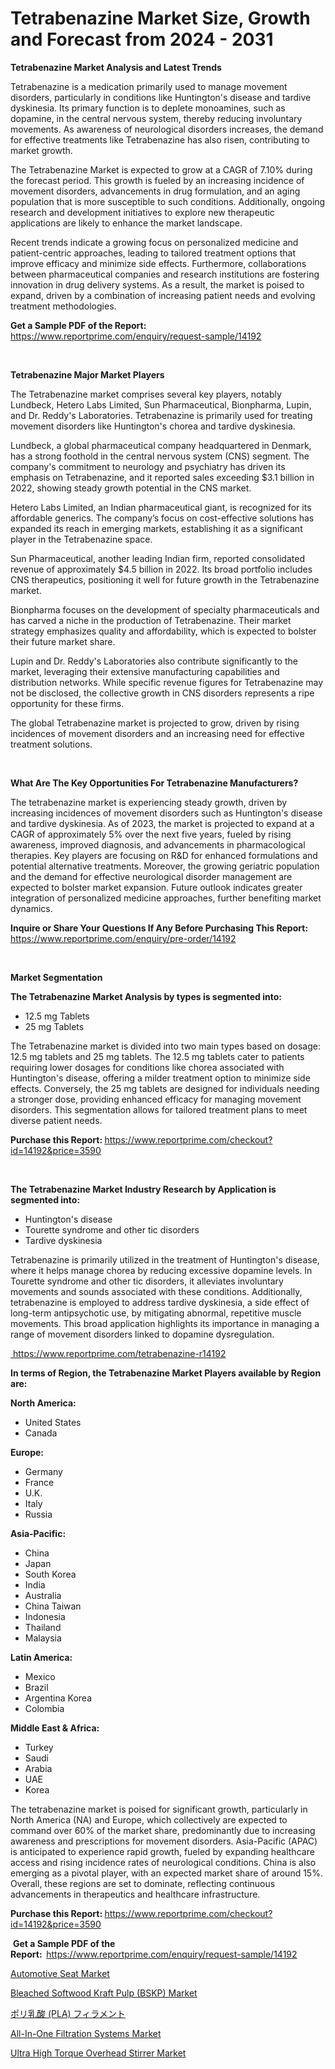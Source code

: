 <p><h1>Tetrabenazine Market Size, Growth and Forecast from 2024 - 2031</h1></p><p><strong>Tetrabenazine Market Analysis and Latest Trends</strong></p>
<p><p>Tetrabenazine is a medication primarily used to manage movement disorders, particularly in conditions like Huntington's disease and tardive dyskinesia. Its primary function is to deplete monoamines, such as dopamine, in the central nervous system, thereby reducing involuntary movements. As awareness of neurological disorders increases, the demand for effective treatments like Tetrabenazine has also risen, contributing to market growth.</p><p>The Tetrabenazine Market is expected to grow at a CAGR of 7.10% during the forecast period. This growth is fueled by an increasing incidence of movement disorders, advancements in drug formulation, and an aging population that is more susceptible to such conditions. Additionally, ongoing research and development initiatives to explore new therapeutic applications are likely to enhance the market landscape. </p><p>Recent trends indicate a growing focus on personalized medicine and patient-centric approaches, leading to tailored treatment options that improve efficacy and minimize side effects. Furthermore, collaborations between pharmaceutical companies and research institutions are fostering innovation in drug delivery systems. As a result, the market is poised to expand, driven by a combination of increasing patient needs and evolving treatment methodologies.</p></p>
<p><strong>Get a Sample PDF of the Report:&nbsp;</strong> <a href="https://www.reportprime.com/enquiry/request-sample/14192">https://www.reportprime.com/enquiry/request-sample/14192</a></p>
<p>&nbsp;</p>
<p><strong>Tetrabenazine Major Market Players</strong></p>
<p><p>The Tetrabenazine market comprises several key players, notably Lundbeck, Hetero Labs Limited, Sun Pharmaceutical, Bionpharma, Lupin, and Dr. Reddy's Laboratories. Tetrabenazine is primarily used for treating movement disorders like Huntington's chorea and tardive dyskinesia. </p><p>Lundbeck, a global pharmaceutical company headquartered in Denmark, has a strong foothold in the central nervous system (CNS) segment. The company's commitment to neurology and psychiatry has driven its emphasis on Tetrabenazine, and it reported sales exceeding $3.1 billion in 2022, showing steady growth potential in the CNS market. </p><p>Hetero Labs Limited, an Indian pharmaceutical giant, is recognized for its affordable generics. The company’s focus on cost-effective solutions has expanded its reach in emerging markets, establishing it as a significant player in the Tetrabenazine space. </p><p>Sun Pharmaceutical, another leading Indian firm, reported consolidated revenue of approximately $4.5 billion in 2022. Its broad portfolio includes CNS therapeutics, positioning it well for future growth in the Tetrabenazine market. </p><p>Bionpharma focuses on the development of specialty pharmaceuticals and has carved a niche in the production of Tetrabenazine. Their market strategy emphasizes quality and affordability, which is expected to bolster their future market share. </p><p>Lupin and Dr. Reddy's Laboratories also contribute significantly to the market, leveraging their extensive manufacturing capabilities and distribution networks. While specific revenue figures for Tetrabenazine may not be disclosed, the collective growth in CNS disorders represents a ripe opportunity for these firms. </p><p>The global Tetrabenazine market is projected to grow, driven by rising incidences of movement disorders and an increasing need for effective treatment solutions.</p></p>
<p>&nbsp;</p>
<p><strong>What Are The Key Opportunities For Tetrabenazine Manufacturers?</strong></p>
<p><p>The tetrabenazine market is experiencing steady growth, driven by increasing incidences of movement disorders such as Huntington's disease and tardive dyskinesia. As of 2023, the market is projected to expand at a CAGR of approximately 5% over the next five years, fueled by rising awareness, improved diagnosis, and advancements in pharmacological therapies. Key players are focusing on R&D for enhanced formulations and potential alternative treatments. Moreover, the growing geriatric population and the demand for effective neurological disorder management are expected to bolster market expansion. Future outlook indicates greater integration of personalized medicine approaches, further benefiting market dynamics.</p></p>
<p><strong>Inquire or Share Your Questions If Any Before Purchasing This Report:</strong> <a href="https://www.reportprime.com/enquiry/pre-order/14192">https://www.reportprime.com/enquiry/pre-order/14192</a></p>
<p>&nbsp;</p>
<p><strong>Market Segmentation</strong></p>
<p><strong>The Tetrabenazine Market Analysis by types is segmented into:</strong></p>
<p><ul><li>12.5 mg Tablets</li><li>25 mg Tablets</li></ul></p>
<p><p>The Tetrabenazine market is divided into two main types based on dosage: 12.5 mg tablets and 25 mg tablets. The 12.5 mg tablets cater to patients requiring lower dosages for conditions like chorea associated with Huntington's disease, offering a milder treatment option to minimize side effects. Conversely, the 25 mg tablets are designed for individuals needing a stronger dose, providing enhanced efficacy for managing movement disorders. This segmentation allows for tailored treatment plans to meet diverse patient needs.</p></p>
<p><strong>Purchase this Report:&nbsp;</strong><a href="https://www.reportprime.com/checkout?id=14192&price=3590">https://www.reportprime.com/checkout?id=14192&price=3590</a></p>
<p>&nbsp;</p>
<p><strong>The Tetrabenazine Market Industry Research by Application is segmented into:</strong></p>
<p><ul><li>Huntington's disease</li><li>Tourette syndrome and other tic disorders</li><li>Tardive dyskinesia</li></ul></p>
<p><p>Tetrabenazine is primarily utilized in the treatment of Huntington's disease, where it helps manage chorea by reducing excessive dopamine levels. In Tourette syndrome and other tic disorders, it alleviates involuntary movements and sounds associated with these conditions. Additionally, tetrabenazine is employed to address tardive dyskinesia, a side effect of long-term antipsychotic use, by mitigating abnormal, repetitive muscle movements. This broad application highlights its importance in managing a range of movement disorders linked to dopamine dysregulation.</p></p>
<p><a href="https://www.reportprime.com/tetrabenazine-r14192">&nbsp;https://www.reportprime.com/tetrabenazine-r14192</a></p>
<p><strong>In terms of Region, the Tetrabenazine Market Players available by Region are:</strong></p>
<p>
    <p> <strong> North America: </strong>
        <ul>
            <li>United States</li>
            <li>Canada</li>
        </ul>
        </p> 
    <p> <strong> Europe: </strong>
        <ul>
            <li>Germany</li>
            <li>France</li>
            <li>U.K.</li>
            <li>Italy</li>
            <li>Russia</li>
        </ul>
        </p> 
    <p> <strong> Asia-Pacific: </strong>
        <ul>
            <li>China</li>
            <li>Japan</li>
            <li>South Korea</li>
            <li>India</li>
            <li>Australia</li>
            <li>China Taiwan</li>
            <li>Indonesia</li>
            <li>Thailand</li>
            <li>Malaysia</li>
        </ul>
        </p> 
    <p> <strong> Latin America: </strong>
        <ul>
            <li>Mexico</li>
            <li>Brazil</li>
            <li>Argentina Korea</li>
            <li>Colombia</li>
        </ul>
        </p> 
    <p> <strong> Middle East & Africa: </strong>
        <ul>
            <li>Turkey</li>
            <li>Saudi</li>
            <li>Arabia</li>
            <li>UAE</li>
            <li>Korea</li>
        </ul>
    </p>
    </p>
<p><p>The tetrabenazine market is poised for significant growth, particularly in North America (NA) and Europe, which collectively are expected to command over 60% of the market share, predominantly due to increasing awareness and prescriptions for movement disorders. Asia-Pacific (APAC) is anticipated to experience rapid growth, fueled by expanding healthcare access and rising incidence rates of neurological conditions. China is also emerging as a pivotal player, with an expected market share of around 15%. Overall, these regions are set to dominate, reflecting continuous advancements in therapeutics and healthcare infrastructure.</p></p>
<p><strong>Purchase this Report: </strong><a href="https://www.reportprime.com/checkout?id=14192&price=3590">https://www.reportprime.com/checkout?id=14192&price=3590</a></p>
<p>&nbsp;<strong>Get a Sample PDF of the Report:&nbsp;&nbsp;</strong><a href="https://www.reportprime.com/enquiry/request-sample/14192">https://www.reportprime.com/enquiry/request-sample/14192</a></p>
<p><strong></strong></p>
<p><p><a href="https://www.linkedin.com/pulse/what-driving-global-automotive-seat-market-dive-trends-5ss9c?trackingId=2iNPePsYTyuhNCqqG%2BmYcw%3D%3D">Automotive Seat Market</a></p><p><a href="https://issuu.com/reportprime-2/docs/bleached-softwood-kraft-pulp-bskp-m_ab7be653c73074">Bleached Softwood Kraft Pulp (BSKP) Market</a></p><p><a href="https://medium.com/@olyy49keyt/polylactic-acid-pla-filament-market-%E3%81%AF-%E3%82%B3%E3%82%B9%E3%83%88%E7%AE%A1%E7%90%86%E3%81%A8%E5%8A%B9%E7%8E%87%E5%90%91%E4%B8%8A%E3%82%92%E5%84%AA%E5%85%88%E3%81%97%E3%81%BE%E3%81%99-%E3%81%95%E3%82%89%E3%81%AB-%E5%A0%B1%E5%91%8A%E6%9B%B8%E3%81%AF%E5%B8%82%E5%A0%B4%E3%81%AE%E9%9C%80%E8%A6%81%E9%9D%A2%E3%81%A8%E4%BE%9B%E7%B5%A6%E9%9D%A2%E3%81%AE%E4%B8%A1%E6%96%B9%E3%82%92%E3%82%AB%E3%83%90%E3%83%BC%E3%81%97%E3%81%A6%E3%81%84%E3%81%BE%E3%81%99-d9953691fbc4">ポリ乳酸 (PLA) フィラメント</a></p><p><a href="https://medium.com/@jacob.gibson4568/the-all-in-one-filtration-systems-industry-analysis-report-offers-a-comprehensive-and-current-0c56e127b0c7">All-In-One Filtration Systems Market</a></p><p><a href="https://medium.com/@jacob.gibson4568/the-ultra-high-torque-overhead-stirrer-market-has-witnessed-significant-growth-in-recent-years-908b34f171e1">Ultra High Torque Overhead Stirrer Market</a></p></p>